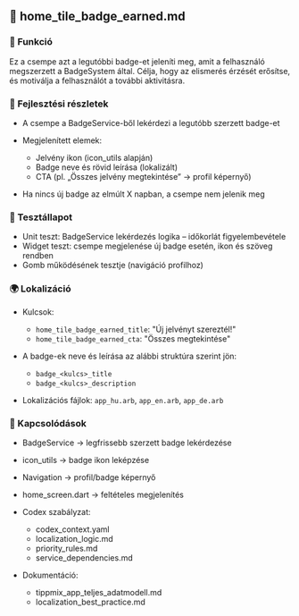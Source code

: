 ## 🏅 home\_tile\_badge\_earned.md

### 🎯 Funkció

Ez a csempe azt a legutóbbi badge-et jeleníti meg, amit a felhasználó megszerzett a BadgeSystem által. Célja, hogy az elismerés érzését erősítse, és motiválja a felhasználót a további aktivitásra.

### 🧠 Fejlesztési részletek

* A csempe a BadgeService-ből lekérdezi a legutóbb szerzett badge-et
* Megjelenített elemek:

  * Jelvény ikon (icon\_utils alapján)
  * Badge neve és rövid leírása (lokalizált)
  * CTA (pl. „Összes jelvény megtekintése” → profil képernyő)
* Ha nincs új badge az elmúlt X napban, a csempe nem jelenik meg

### 🧪 Tesztállapot

* Unit teszt: BadgeService lekérdezés logika – időkorlát figyelembevétele
* Widget teszt: csempe megjelenése új badge esetén, ikon és szöveg rendben
* Gomb működésének tesztje (navigáció profilhoz)

### 🌍 Lokalizáció

* Kulcsok:

  * `home_tile_badge_earned_title`: "Új jelvényt szereztél!"
  * `home_tile_badge_earned_cta`: "Összes megtekintése"
* A badge-ek neve és leírása az alábbi struktúra szerint jön:

  * `badge_<kulcs>_title`
  * `badge_<kulcs>_description`
* Lokalizációs fájlok: `app_hu.arb`, `app_en.arb`, `app_de.arb`

### 📎 Kapcsolódások

* BadgeService → legfrissebb szerzett badge lekérdezése
* icon\_utils → badge ikon leképzése
* Navigation → profil/badge képernyő
* home\_screen.dart → feltételes megjelenítés
* Codex szabályzat:

  * codex\_context.yaml
  * localization\_logic.md
  * priority\_rules.md
  * service\_dependencies.md
* Dokumentáció:

  * tippmix\_app\_teljes\_adatmodell.md
  * localization\_best\_practice.md
